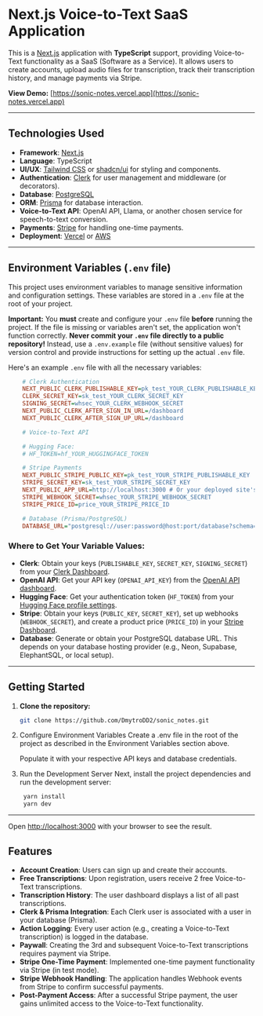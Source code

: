 # Next.js Voice-to-Text SaaS Application

This is a [Next.js](https://nextjs.org) application with **TypeScript** support, providing Voice-to-Text functionality as a SaaS (Software as a Service). It allows users to create accounts, upload audio files for transcription, track their transcription history, and manage payments via Stripe.

**View Demo:** [https://sonic-notes.vercel.app](https://sonic-notes.vercel.app)


---

## Technologies Used

* **Framework**: [Next.js](https://nextjs.org)
* **Language**: TypeScript
* **UI/UX**: [Tailwind CSS](https://tailwindcss.com/) or [shadcn/ui](https://ui.shadcn.com/) for styling and components.
* **Authentication**: [Clerk](https://clerk.com/) for user management and middleware (or decorators).
* **Database**: [PostgreSQL](https://www.postgresql.org/)
* **ORM**: [Prisma](https://www.prisma.io/) for database interaction.
* **Voice-to-Text API**: OpenAI API, Llama, or another chosen service for speech-to-text conversion.
* **Payments**: [Stripe](https://stripe.com/) for handling one-time payments.
* **Deployment**: [Vercel](https://vercel.com/) or [AWS](https://aws.amazon.com/)

---

## Environment Variables (`.env` file)

This project uses environment variables to manage sensitive information and configuration settings. These variables are stored in a `.env` file at the root of your project.

**Important:** You **must** create and configure your `.env` file **before** running the project. If the file is missing or variables aren't set, the application won't function correctly. **Never commit your `.env` file directly to a public repository!** Instead, use a `.env.example` file (without sensitive values) for version control and provide instructions for setting up the actual `.env` file.

Here's an example `.env` file with all the necessary variables:

```ini
    # Clerk Authentication
    NEXT_PUBLIC_CLERK_PUBLISHABLE_KEY=pk_test_YOUR_CLERK_PUBLISHABLE_KEY
    CLERK_SECRET_KEY=sk_test_YOUR_CLERK_SECRET_KEY
    SIGNING_SECRET=whsec_YOUR_CLERK_WEBHOOK_SECRET
    NEXT_PUBLIC_CLERK_AFTER_SIGN_IN_URL=/dashboard
    NEXT_PUBLIC_CLERK_AFTER_SIGN_UP_URL=/dashboard

    # Voice-to-Text API 

    # Hugging Face:
    # HF_TOKEN=hf_YOUR_HUGGINGFACE_TOKEN

    # Stripe Payments
    NEXT_PUBLIC_STRIPE_PUBLIC_KEY=pk_test_YOUR_STRIPE_PUBLISHABLE_KEY
    STRIPE_SECRET_KEY=sk_test_YOUR_STRIPE_SECRET_KEY
    NEXT_PUBLIC_APP_URL=http://localhost:3000 # Or your deployed site's URL, e.g., [https://your-app.vercel.app](https://your-app.vercel.app)
    STRIPE_WEBHOOK_SECRET=whsec_YOUR_STRIPE_WEBHOOK_SECRET
    STRIPE_PRICE_ID=price_YOUR_STRIPE_PRICE_ID

    # Database (Prisma/PostgreSQL)
    DATABASE_URL="postgresql://user:password@host:port/database?schema=public"
```
### Where to Get Your Variable Values:

* **Clerk**: Obtain your keys (`PUBLISHABLE_KEY`, `SECRET_KEY`, `SIGNING_SECRET`) from your [Clerk Dashboard](https://dashboard.clerk.com/).
* **OpenAI API**: Get your API key (`OPENAI_API_KEY`) from the [OpenAI API dashboard](https://platform.openai.com/account/api-keys).
* **Hugging Face**: Get your authentication token (`HF_TOKEN`) from your [Hugging Face profile settings](https://huggingface.co/settings/tokens).
* **Stripe**: Obtain your keys (`PUBLIC_KEY`, `SECRET_KEY`), set up webhooks (`WEBHOOK_SECRET`), and create a product price (`PRICE_ID`) in your [Stripe Dashboard](https://dashboard.stripe.com/).
* **Database**: Generate or obtain your PostgreSQL database URL. This depends on your database hosting provider (e.g., Neon, Supabase, ElephantSQL, or local setup).

---


## Getting Started


1. **Clone the repository:**
   ```bash
   git clone https://github.com/DmytroDD2/sonic_notes.git
   ```
2. Configure Environment Variables
   Create a .env file in the root of the project as described in the Environment Variables section above.

   Populate it with your respective API keys and database credentials.

3. Run the Development Server
   Next, install the project dependencies and run the development server:
    ```bash
     yarn install
     yarn dev
    ```
---

Open [http://localhost:3000](http://localhost:3000) with your browser to see the result.

## Features

- **Account Creation**: Users can sign up and create their accounts.
- **Free Transcriptions**: Upon registration, users receive 2 free Voice-to-Text transcriptions.
- **Transcription History**: The user dashboard displays a list of all past transcriptions.
- **Clerk & Prisma Integration**: Each Clerk user is associated with a user in your database (Prisma).
- **Action Logging**: Every user action (e.g., creating a Voice-to-Text transcription) is logged in the database.
- **Paywall**: Creating the 3rd and subsequent Voice-to-Text transcriptions requires payment via Stripe.
- **Stripe One-Time Payment**: Implemented one-time payment functionality via Stripe (in test mode).
- **Stripe Webhook Handling**: The application handles Webhook events from Stripe to confirm successful payments.
- **Post-Payment Access**: After a successful Stripe payment, the user gains unlimited access to the Voice-to-Text functionality.



